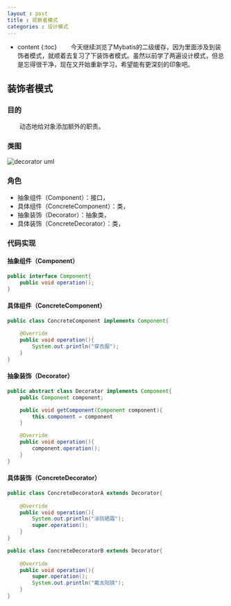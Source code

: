 ```yaml
---
layout : post
title : 观察者模式
categories : 设计模式
---
```

* content
{:toc}
　　今天继续浏览了Mybatis的二级缓存，因为里面涉及到装饰者模式，就顺着去复习了下装饰者模式。虽然以前学了两遍设计模式，但总是忘得很干净，现在又开始重新学习，希望能有更深刻的印象吧。




## 装饰者模式

### 目的

　　动态地给对象添加额外的职责。

### 类图

![decorator uml](http://my.csdn.net/uploads/201205/03/1336034007_4657.jpg)

### 角色

* 抽象组件（Component）：接口，
* 具体组件（ConcreteComponent）：类，
* 抽象装饰（Decorator）：抽象类，
* 具体装饰（ConcreteDecorator）：类，

### 代码实现

#### 抽象组件（Component）

```java
public interface Component{
	public void operation();
}
```

#### 具体组件（ConcreteComponent）

```java
public class ConcreteComponent implements Component{
	
	@Override
	public void operation(){
		System.out.println("穿衣服");
	}
}
```

#### 抽象装饰（Decorator）

```java
public abstract class Decorator implements Component{
	public Component component;

	public void getComponent(Component component){
		this.component = component
	}

	@Override
	public void operation(){
		component.operation();
	}
}
```

#### 具体装饰（ConcreteDecorator）

```java
public class ConcreteDecoratorA extends Decorator{
	
	@Override
	public void operation(){
		System.out.println("涂防晒霜");
		super.operation();
	}
}

public class ConcreteDecoratorB extends Decorator{
	
	@Override
	public void operation(){
		super.operation();
		System.out.println("戴太阳镜");
	}
}
```